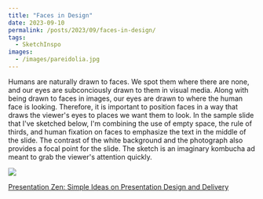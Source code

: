 ```yaml
---
title: "Faces in Design"
date: 2023-09-10
permalink: /posts/2023/09/faces-in-design/
tags:
  - SketchInspo
images:
  - /images/pareidolia.jpg
---
```


Humans are naturally drawn to faces. We spot them where there are none, and our eyes are subconciously drawn to them in visual media. Along with being drawn to faces in images, our eyes are drawn to where the human face is looking. Therefore, it is important to position faces in a way that draws the viewer's eyes to places we want them to look. In the sample slide that I've sketched below, I'm combining the use of empty space, the rule of thirds, and human fixation on faces to emphasize the text in the middle of the slide. The contrast of the white background and the photograph also provides a focal point for the slide. The sketch is an imaginary kombucha ad meant to grab the viewer's attention quickly.

<img src='/images/kombuchaAd.jpg'>

[Presentation Zen: Simple Ideas on Presentation Design and Delivery](hhttps://www.amazon.com/Presentation-Zen-Simple-Design-Delivery/dp/0135800919)
